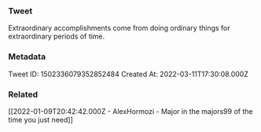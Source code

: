 ### Tweet
Extraordinary accomplishments come from doing ordinary things for extraordinary periods of time.

### Metadata
Tweet ID: 1502336079352852484
Created At: 2022-03-11T17:30:08.000Z

### Related
[[2022-01-09T20:42:42.000Z - AlexHormozi - Major in the majors99 of the time you just need]]

